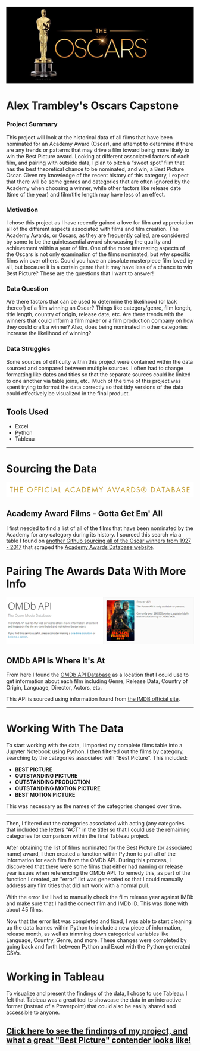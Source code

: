 <p align="center">
  <img src="https://github.com/alextrambley/alex_trambley_oscars_capstone/blob/master/oscars_logo.jpg">
</p>

# Alex Trambley's Oscars Capstone

### Project Summary
This project will look at the historical data of all films that have been nominated for an Academy Award (Oscar), and attempt to determine if there are any trends or patterns that may drive a film toward being more likely to win the Best Picture award. Looking at different associated factors of each film, and pairing with outside data, I plan to pitch a “sweet spot” film that has the best theoretical chance to be nominated, and win, a Best Picture Oscar. Given my knowledge of the recent history of this category, I expect that there will be some genres and categories that are often ignored by the Academy when choosing a winner, while other factors like release date (time of the year) and film/title length may have less of an effect.

### Motivation
I chose this project as I have recently gained a love for film and appreciation all of the different aspects associated with films and film creation. The Academy Awards, or Oscars, as they are frequently called, are considered by some to be the quintessential award showcasing the quality and achievement within a year of film. One of the more interesting aspects of the Oscars is not only examination of the films nominated, but why specific films win over others. Could you have an absolute masterpiece film loved by all, but because it is a certain genre that it may have less of a chance to win Best Picture? These are the questions that I want to answer!

### Data Question
Are there factors that can be used to determine the likelihood (or lack thereof) of a film winning an Oscar? Things like category/genre, film length, title length, country of origin, release date, etc. Are there trends with the winners that could inform a film maker or a film production company on how they could craft a winner? Also, does being nominated in other categories increase the likelihood of winning?

### Data Struggles
Some sources of difficulty within this project were contained within the data sourced and compared between multiple sources. I often had to change formatting like dates and titles so that the separate sources could be linked to one another via table joins, etc.. Much of the time of this project was spent trying to format the data correctly so that tidy versions of the data could effectively be visualized in the final product.

## Tools Used
* Excel
* Python
* Tableau

-----
# Sourcing the Data
![Oscars-DB-logo](https://github.com/alextrambley/alex_trambley_oscars_capstone/blob/master/oscars_database_logo.png)

## Academy Award Films - Gotta Get Em' All
I first needed to find a list of all of the films that have been nominated by the Academy for any category during its history. 
I sourced this search via a table I found on [another Github sourcing all of the Oscar winners from 1927 - 2017](https://datahub.io/rufuspollock/oscars-nominees-and-winners) that scraped the [Academy Awards Database website](http://awardsdatabase.oscars.org/).


# Pairing The Awards Data With More Info
![omdb_logo](https://github.com/alextrambley/alex_trambley_oscars_capstone/blob/master/omdb_api_logo.png)

## OMDb API Is Where It's At
From here I found the [OMDb API Database](http://www.omdbapi.com/) as a location that I could use to get information about each film including Genre, Release Data, Country of Origin, Language, Director, Actors, etc.

This API is sourced using information found from [the IMDB official site](https://www.imdb.com/). 

-----
# Working With The Data

To start working with the data, I imported my complete films table into a Jupyter Notebook using Python. I then filtered out the films by category, searching by the categories associated with "Best Picture". This included:
<b>
* BEST PICTURE
* OUTSTANDING PICTURE
* OUTSTANDING PRODUCTION
* OUTSTANDING MOTION PICTURE
* BEST MOTION PICTURE
</b>
This was necessary as the names of the categories changed over time. 

-----
Then, I filtered out the categories associated with acting (any categories that included the letters "ACT" in the title) so that I could use the remaining categories for comparison within the final Tableau project.

After obtaining the list of films nominated for the Best Picture (or associated name) award, I then created a function within Python to pull all of the information for each film from the OMDb API. During this process, I discovered that there were some films that either had naming or release year issues when referencing the OMDb API. To remedy this, as part of the function I created, an "error" list was generated so that I could manually address any film titles that did not work with a normal pull.

With the error list I had to manually check the film release year against IMDb and make sure that I had the correct film and IMDb ID. This was done with about 45 films.

Now that the error list was completed and fixed, I was able to start cleaning up the data frames within Python to include a new piece of information, release month, as well as trimming down categorical variables like Language, Country, Genre, and more. These changes were completed by going back and forth between Python and Excel with the Python generated CSVs.

# Working in Tableau

To visualize and present the findings of the data, I chose to use Tableau. I felt that Tableau was a great tool to showcase the data in an interactive format (instead of a Powerpoint) that could also be easily shared and accessible to anyone.

## [Click here to see the findings of my project, and what a great "Best Picture" contender looks like!](https://public.tableau.com/profile/alex.trambley#!/vizhome/alex_trambley_oscars_capstone/DASHBOARD?publish=yes)
